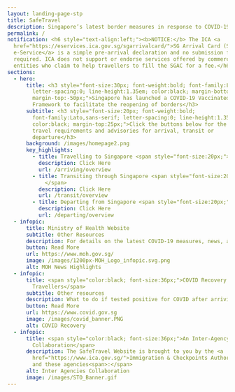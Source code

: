 ```yaml
---
layout: landing-page-stp
title: SafeTravel
description: Singapore’s latest border measures in response to COVID-19
permalink: /
notification: <h6 style="text-align:left;"><b>NOTICE:</b> The ICA <a
  href="https://eservices.ica.gov.sg/sgarrivalcard/">SG Arrival Card (SGAC)
  e-Service</a> is a simple pre-arrival declaration and no submission fees are
  required. ICA does not support or endorse services offered by commercial
  entities who claim to help travellers to fill the SGAC for a fee.</h6>
sections:
  - hero:
      title: <h3 style="font-size:30px; font-weight:bold; font-family:Lato,sans-serif;
        letter-spacing:0; line-height:1.35em; color:black; margin-bottom:-50px;
        margin-top:-50px;">Singapore has launched a COVID-19 Vaccinated Travel
        Framework to facilitate the reopening of borders</h3>
      subtitle: <h3 style="font-size:20px; font-weight:bold;
        font-family:Lato,sans-serif; letter-spacing:0; line-height:1.35em;
        color:black; margin-top:25px;">Click the buttons below for the latest
        travel requirements and advisories for arrival, transit or
        departure</h3>
      background: /images/homepage2.png
      key_highlights:
        - title: Travelling to Singapore <span style="font-size:20px;"> &#187; </span>
          description: Click Here
          url: /arriving/overview
        - title: Transiting through Singapore <span style="font-size:20px;"> &#187;
            </span>
          description: Click Here
          url: /transit/overview
        - title: Departing from Singapore <span style="font-size:20px;"> &#187; </span>
          description: Click Here
          url: /departing/overview
  - infopic:
      title: Ministry of Health Website
      subtitle: Other Resources
      description: For details on the latest COVID-19 measures, news, and statistics
      button: Read More
      url: https://www.moh.gov.sg/
      image: /images/1200px-MOH_Logo_infopic.svg.png
      alt: MOH News Highlights
  - infopic:
      title: <span style="color:black; font-size:36px;">COVID Recovery for
        Travellers</span>
      subtitle: Other resources
      description: What to do if tested positive for COVID after arriving in Singapore
      button: Read More
      url: https://www.covid.gov.sg
      image: /images/covid_banner.PNG
      alt: COVID Recovery
  - infopic:
      title: <span style="color:black; font-size:36px;">An Inter-Agency
        Collaboration</span>
      description: The SafeTravel Website is brought to you by the <a
        href="https://www.ica.gov.sg/">Immigration & Checkpoints Authority</a>
        and these agencies<span>:</span>
      alt: Inter Agencies Collaboration
      image: /images/STO_Banner.gif
---
```

